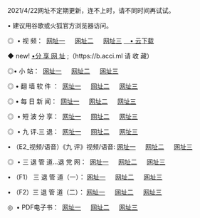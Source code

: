 <p>2021/4/22网址不定期更新，连不上时，请不同时间再试试。
<p>• 建议用谷歌或火狐官方浏览器访问。
<p>◎  • 视 频： 
<a href="http://hhk.guitarhaven.com/" target="_blank">网址一</a> 　 
<a href="http://hsv.guitarhaven.com/" target="_blank">网址二</a> 　 
<a href="http://hsv.guitarhaven.com/b.html" target="_blank">网址三</a>
<a href="https://yadi.sk/d/d0sUeAOpal3njw" target="_blank">　• 云下载 </a></p>
<p>◆ new! <a href="http://hpm.guitarhaven.com/a.html">•分 享 网 址</a> ;（https://b.acci.ml 请 收 藏） </p>

<p>◎•  小 站：  
<a href="http://hhk.guitarhaven.com/f.html" target="_blank">网址一</a> 　 
<a href="http://hsv.guitarhaven.com/h.html" target="_blank">网址二</a> 　 
<a href="http://hsv.guitarhaven.com/k/" target="_blank">网址三</a></p><p>

<p>◎  • 翻 墙 软 件 ：  
<a href="http://hhk.guitarhaven.com/ff/" target="_blank">网址一</a> 　 
<a href="http://hsv.guitarhaven.com/s/read/a1_nd.html" target="_blank">网址二</a> 　 
<a href="http://hsv.guitarhaven.com/ff/index.html" target="_blank">网址三</a></p>
<p>◎  • 每 日 新 闻：  
<a href="http://hhk.guitarhaven.com/day/" target="_blank">网址一</a> 　 
<a href="http://hsv.guitarhaven.com/day/" target="_blank">网址二</a> 　 
<a href="http://hsv.guitarhaven.com/day/index.html" target="_blank">网址三</a></p>
<p>◎   • 短 波 分 享：  
<a href="http://hhk.guitarhaven.com/h/" target="_blank">网址一</a> 　 
<a href="http://hsv.guitarhaven.com/h/" target="_blank">网址二</a> 　 
<a href="http://hsv.guitarhaven.com/h/index.html" target="_blank">网址三</a></p>
<p>◎   • 九 评.三 退：  
<a href="http://hhk.guitarhaven.com/t/" target="_blank">网址一</a> 　 
<a href="http://hsv.guitarhaven.com/v2/index.html" target="_blank">网址二</a> 　 
<a href="http://hsv.guitarhaven.com/tt/index.html" target="_blank">网址三</a> 　</p>
<p>  • （E2_视频/语音）《九 评》视频/语音: 
<a href="http://hhk.guitarhaven.com/7738.html" target="_blank">网址一</a> 　 
<a href="http://hsv.guitarhaven.com/7614.html" target="_blank">网址二</a> 　 
<a href="http://hsv.guitarhaven.com/7633.html" target="_blank">网址三</a></p>
<p>◎   • 三 退 管 道...退 党 网：  
<a href="http://hhk.guitarhaven.com/go/td1.html" target="_blank">网址一</a> 　 
<a href="http://hsv.guitarhaven.com/go/td2.html" target="_blank">网址二</a> 　 
<a href="http://hsv.guitarhaven.com/go/td3.html" target="_blank">网址三</a></p>
<p>  • （F1） 三 退 管 道（一）： 
<a href="http://hhk.guitarhaven.com/dd/" target="_blank">网址一</a> 　 
<a href="http://hsv.guitarhaven.com/s/read/a1_tdx.html" target="_blank">网址二</a> 　 
<a href="http://hsv.guitarhaven.com/dd/" target="_blank">网址三</a></p>
<p>  • （F2）三 退 管 道（二）： 
<a href="http://hsv.guitarhaven.com/d/" target="_blank">网址一</a> 　 
<a href="http://hhk.guitarhaven.com/d/index.html" target="_blank">网址二</a> 　 
<a href="http://hsv.guitarhaven.com/d/" target="_blank">网址三</a></p>
<p>◎   • PDF电子书：  
<a href="http://hhk.guitarhaven.com/p/" target="_blank">网址一</a> 　 
<a href="http://hsv.guitarhaven.com/p/index.html" target="_blank">网址二</a> 　 
<a href="http://hsv.guitarhaven.com/p/" target="_blank">网址三</a></p>
